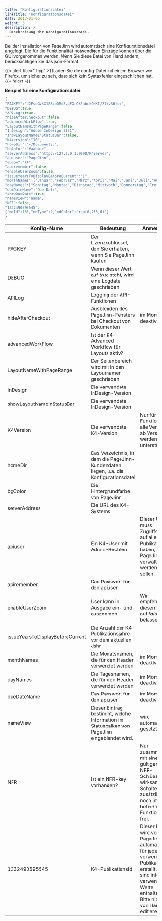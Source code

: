 ```yaml
---
title: "Konfigurationsdatei"
linkTitle: "Konfigurationsdatei"
date: 2017-01-05
weight: 3
description: >
  Beschreibung der Konfigurationsdatei.
---
```


 Bei der Installation von PageJinn wird automatisch eine Konfigurationsdatei angelegt. Die für die Funktionalität notwendigen Einträge können über die GUI vorgenommen werden. *Wenn* Sie diese Datei von Hand ändern, berücksichtigen Sie das json-Format.

{{< alert title="Tipp" >}}Laden Sie die config-Datei mit einem Browser wie Firefox, um sicher zu sein, dass sich kein Syntaxfehler eingeschlichen hat.{{< /alert >}}



**Beispiel für eine Konfigurationsdatei:**

```go
{
"PAGKEY":"U2FsdGVkX1854bQMq5zpFXrQkFabckQHKI/Z7Yv36fo=",
"DEBUG":true,
"APILog":true,
"hideAfterCheckout":false,
"advancedWorkFlow":true,
"LayoutNameWithPageRange":false,
"InDesign":"Adobe InDesign 2021",
"showLayoutNameInStatusBar":false,
"K4Version":"10",
"homeDir":"~/Documents/",
"bgColor":"#aabbcc",
"serverAddress":"http://127.0.0.1:9090/K4Server",
"apiuser":"PageJinn",
"apipw":"k4",
"apiremember":false,
"enableUserZoom":false,
"issueYearsToDisplayBeforeCurrent":"1",
"monthNames":["Januar","Februar","März","April","Mai","Juni","Juli","August","September","Oktober","November","Dezember"],
"dayNames":["Sonntag","Montag","Dienstag","Mittwoch","Donnerstag","Freitag","Sonnabend"],
"dueDateName":"Due Date",
"showDueDate":true,
"nameView":"name",
"NFR":false,
"1332490595545":
{"mdId":153,"mdType":2,"mdColor":"rgb(0,255,0)"}
}
```

| Konfig-Name            | Bedeutung           | Anmerkung
|-------------------|-----------------|------|
| PAGKEY   | Der Lizenzschlüssel, den Sie erhalten, wenn Sie PageJinn kaufen       |  |
| DEBUG            | Wenn dieser Wert auf *true* steht, wird eine Logdatei geschrieben    |
| APILog     | Logging der API-Funktionen  | 
| hideAfterCheckout     | Ausblenden des PageJinn-Fensters bei Checkout von Dokumenten  | im Moment deaktiviert
| advancedWorkFlow     | Ist der K4-Advanced Workflow für Layouts aktiv?  | 
| LayoutNameWithPageRange     | Der Seitenbereich wird mit in den Layoutnamen geschrieben | 
| InDesign     | Die verwendete InDesign-Version | 
| showLayoutNameInStatusBar     | Die verwendete InDesign-Version | 
| K4Version     | Die verwendete K4-Version | Nur für API-Funktionalität, alle Versionen ab Version 10 werden unterstützt
| homeDir     | Das Verzeichnis, in dem die PageJinn-Kundendaten liegen, u.a. die Konfigurationsdatei | 
| bgColor     | Die Hintergrundfarbe von PageJinn | 
| serverAddress     | Die URL des K4-Systems| 
| apiuser     | Ein K4-User mit Admin-Rechten | Dieser User muss Zugriffsrechte auf alle Publikationen haben, die mit PageJinn verwaltet werden sollen. | 
| apiremember     | Das Passwort für den apiuser |  |
| enableUserZoom     | User kann in Ausgabe ein- und auszoomen |  Wir empfehlen, diesen Wert auf *false* zu belassen |
| issueYearsToDisplayBeforeCurrent     | Die Anzahl der K4-Publikationsjahre vor dem aktuellen Jahr |  |
| monthNames     | Die Monatsnamen, die für den Header verwendet werden | im Moment deaktiviert | 
| dayNames     | Die Tagesnamen, die für den Header verwendet werden | im Moment deaktiviert | 
| dueDateName     | Das Passwort für den apiuser |  im Moment deaktiviert|
| nameView     | Dieser Eintrag bestimmt, welche Information im Statusbalken von PageJinn eingeblendet wird.| wird automatisch gesetzt|
| NFR     | Ist ein NFR-key vorhanden? | Nur zusammen mit einem gültigen NFR-Schlüssel wirksam. Schaltet zusätzliche noch im Test befindliche Funktionen frei.|
| 1332490595545     | K4-PublikationsId | Dieser Eintrag wird von PageJinn automatisch für jede verwendete Publikation erstellt. Darin sind intern verwendete Werte enthalten. Bitte nicht von Hand editieren! |



